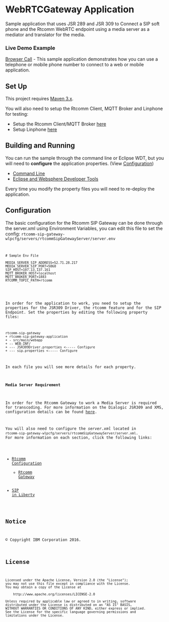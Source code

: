 # WebRTCGateway Application
Sample application that uses JSR 289 and JSR 309 to Connect a SIP soft phone and the Rtcomm WebRTC endpoint using a media server as a mediator and translator for the media.


### Live Demo Example

[Browser Call](https://browser-call.wasdev.developer.ibm.com/#/) - This sample application demonstrates how you can use a telephone or mobile phone number to connect to a web or mobile application.

## Set Up
This project requires [Maven 3.x](https://maven.apache.org/).

You will also need to setup the Rtcomm Client, MQTT Broker  and Linphone for testing:

+ Setup the Rtcomm Client/MQTT Broker [here](docs/setting-up-rtcomm-client.md)
+ Setup Linphone [here](docs/setup-linphone.md)


## Building and Running
You can run the sample through the command line or Eclipse WDT, but you will need to **configure** the application properties. (View [Configuration](#configuration))

- [Command Line](/docs/command-line.md)
- [Eclipse and Websphere Developer Tools](/docs/eclipse-wdt.md)

Every time you modify the property files you will need to re-deploy the application.

<!-- For deployment as a [Docker Container](https://www.docker.com/) click [here](/docs/docker-deployment.md). -->

## <a name="configuration"></a>Configuration

The basic configuration for the Rtcomm SIP Gateway can be done through the server.xml using Environment Variables, you can edit this file to set the config: <code>rtcomm-sip-gateway-wlpcfg/servers/rtcommSipGatewayServer/server.env

```env
# Sample Env File

MEDIA_SERVER_SIP_ADDRESS=52.71.28.217
MEDIA_SERVER_SIP_PORT=5060
SIP_HOST=107.13.137.161
MQTT_BROKER_HOST=localhost
MQTT_BROKER_PORT=1883
RTCOMM_TOPIC_PATH=rtcomm



```
In order for the application to work, you need to setup the  properties for the JSR309 Driver, the rtcomm feature and for the SIP Endpoint. Set the properties by editing the following property files:

```
rtcomm-sip-gateway
+ rtcomm-sip-gateway-application
+ - src/main/webapp
+ -- WEB-INF/
+ --- JSR309Driver.properties <----- Configure
+ --- sip.properties <----- Configure
```

In each file you will see more details for each property.

#### Media Server Requirement

In order for the Rtcomm Gateway to work a Media Server is required for transcoding.
For more information on the Dialogic JSR309 and XMS, configuration details can be found [here](http://www.dialogic.com/manuals/xms/xms3.1.aspx).

You will also need to configure the *server.xml* located in <code>rtcomm-sip-gateway-wlpcfg/servers/rtcommSipGatewayServer/server.xml</code>. For more information on each section, click the following links:

+ [Rtcomm Configuration](https://www.ibm.com/support/knowledgecenter/SSEQTP_8.5.5/com.ibm.websphere.wlp.doc/ae/twlp_config_rtcomm.html)
  + [Rtcomm Gateway](https://www.ibm.com/support/knowledgecenter/SSEQTP_8.5.5/com.ibm.websphere.wlp.doc/ae/twlp_config_webrtc_gateway.html)
+ [SIP in Liberty](https://www.ibm.com/support/knowledgecenter/was_beta_liberty/com.ibm.websphere.wlp.nd.multiplatform.doc/ae/cwlp_sip_sipwlp.html?lang=en)


## Notice

© Copyright IBM Corporation 2016.

## License

```text
Licensed under the Apache License, Version 2.0 (the "License");
you may not use this file except in compliance with the License.
You may obtain a copy of the License at

    http://www.apache.org/licenses/LICENSE-2.0

Unless required by applicable law or agreed to in writing, software
distributed under the License is distributed on an "AS IS" BASIS,
WITHOUT WARRANTIES OR CONDITIONS OF ANY KIND, either express or implied.
See the License for the specific language governing permissions and
limitations under the License.
```
